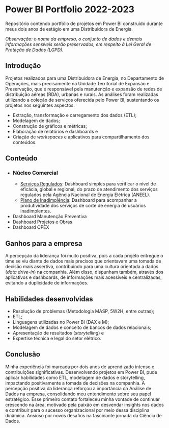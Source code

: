 # Power BI Portfolio 2022-2023
Repositório contendo portfólio de projetos em Power BI construído durante meus dois anos de estágio em uma Distribuidora de Energia.

_Observação: o nome da empresa, o conjunto de dados e demais informações sensíveis serão preservados, em respeito à Lei Geral de Proteção de Dados (LGPD)._
## Introdução
Projetos realizados para uma Distribuidora de Energia, no Departamento de Operações, mais precisamente na Unidade Territorial de Expansão e Preservação, que é responsável pela manutenção e expansão de redes de distribuição aéreas (RDA), urbanas e rurais. As análises foram realizadas utilizando a coleção de serviços oferecida pelo Power BI, sustentando os projetos nos seguintes aspectos:
- Extração, transformação e carregamento dos dados (ETL);
- Modelagem de dados;
- Construção de gráficos e métricas;
- Elaboração de relatórios e dashboards e
- Criação de _workspaces_ e aplicativos para compartilhamento dos conteúdos.
## Conteúdo
- ### Núcleo Comercial
  - [Serviços Regulados](https://github.com/MathMag97/power-bi-neoenergia/blob/main/dashboard_comercial.md): Dashboard simples para verificar o nível de eficácia, global e regional, do prazo de atendimento dos serviços regulados pela Agência Nacional de Energia Elétrica (ANEEL).
  - [Plano de Inadimplência](https://github.com/MathMag97/power-bi-neoenergia/blob/main/dashboard_comercial.md): Dashboard para acompanhar a produtividade dos serviços de corte de energia de usuários inadimplentes.
- Dashboard Manutenção Preventiva
- Dashboard Projetos e Obras
- Dashboard OPEX
## Ganhos para a empresa
A percepção da liderança foi muito positiva, pois a cada projeto entregue o time se viu diante de dados mais precisos que orientavam uma tomada de decisão mais assertiva, contribuindo para uma cultura orientada a dados (_data drive-in_) na companhia. Além disso, dispunham também, através dos aplicativos e dashboards, de informações mais acessíveis e centralizadas, evitando a duplicidade de informações.
## Habilidades desenvolvidas
- Resolução de problemas (Metodologia MASP, 5W2H, entre outras);
- ETL;
- Linguagens utilizadas no Power BI (DAX e M);
- Modelagem de dados e conceito de bancos de dados relacionais;
- Apresentação de resultados (_storytelling_) e
- Expertise técnica e legal do setor elétrico.
## Conclusão
Minha experiência foi marcada por dois anos de aprendizado intenso e contribuições significativas. Desenvolvendo projetos em Power BI, pude aplicar habilidades como ETL, modelagem de dados e storytelling, impactando positivamente a tomada de decisões na companhia. A percepção positiva da liderança reforçou a importância da Análise de Dados na empresa, consolidando meu entendimento sobre seu papel estratégico. Esse primeiro contato fortaleceu minha vontade de continuar crescendo na área, motivado pela paixão em desvendar insights nos dados e contribuir para o sucesso organizacional por meio dessa disciplina dinâmica. Ansioso por novos desafios na fascinante jornada da Ciência de Dados.
